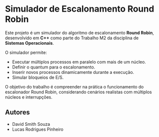 # Simulador de Escalonamento Round Robin

Este projeto é um simulador do algoritmo de escalonamento **Round Robin**, desenvolvido em **C++** como parte do Trabalho M2 da disciplina de **Sistemas Operacionais**.

O simulador permite:

- Executar múltiplos processos em paralelo com mais de um núcleo.
- Definir o quantum para o escalonamento.
- Inserir novos processos dinamicamente durante a execução.
- Simular bloqueios de E/S.

O objetivo do trabalho é compreender na prática o funcionamento do escalonador Round Robin, considerando cenários realistas com múltiplos núcleos e interrupções.

## Autores

- David Smith Souza
- Lucas Rodrigues Pinheiro
